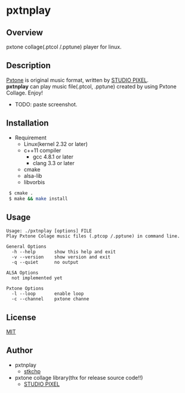 pxtnplay
==========

## Overview

pxtone collage(.ptcol /.pptune) player for linux.

## Description

[Pxtone](http://pxtone.org/) is original music format, written by [STUDIO PIXEL](http://studiopixel.sakura.ne.jp/).  
**pxtnplay** can play music file(.ptcol, .pptune) created by using Pxtone Collage. Enjoy!

- TODO: paste screenshot.

## Installation

- Requirement
	- Linux(kernel 2.32 or later)
	- c++11 compiler
		- gcc 4.8.1 or later
		- clang 3.3 or later
	- cmake
	- alsa-lib
	- libvorbis

```bash
 $ cmake .
 $ make && make install
```

## Usage

```
Usage: ./pxtnplay [options] FILE
Play Pxtone Colage music files (.ptcop /.pptune) in command line.

General Options
  -h --help       show this help and exit
  -v --version    show version and exit
  -q --quiet      no output

ALSA Options
  not implemented yet

Pxtone Options
  -l --loop       enable loop
  -c --channel    pxtone channe
```



## License

[MIT](https://github.com/stkchp/pxtnplay/blob/master/LICENCE.md)

## Author

- pxtnplay
    - [stkchp](https://github.com/stkchp)
- pxtone collage library(thx for release source code!!)
    - [STUDIO PIXEL](http://studiopixel.sakura.ne.jp/)


